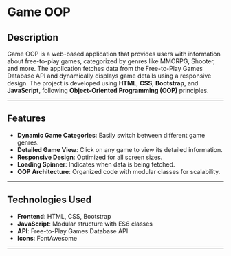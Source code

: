 # Game OOP  

## Description  
Game OOP is a web-based application that provides users with information about free-to-play games, categorized by genres like MMORPG, Shooter, and more. The application fetches data from the Free-to-Play Games Database API and dynamically displays game details using a responsive design. The project is developed using **HTML**, **CSS**, **Bootstrap**, and **JavaScript**, following **Object-Oriented Programming (OOP)** principles.

---

## Features  
- **Dynamic Game Categories**: Easily switch between different game genres.  
- **Detailed Game View**: Click on any game to view its detailed information.  
- **Responsive Design**: Optimized for all screen sizes.  
- **Loading Spinner**: Indicates when data is being fetched.  
- **OOP Architecture**: Organized code with modular classes for scalability.

---

## Technologies Used  
- **Frontend**: HTML, CSS, Bootstrap  
- **JavaScript**: Modular structure with ES6 classes  
- **API**: Free-to-Play Games Database API  
- **Icons**: FontAwesome  

---


